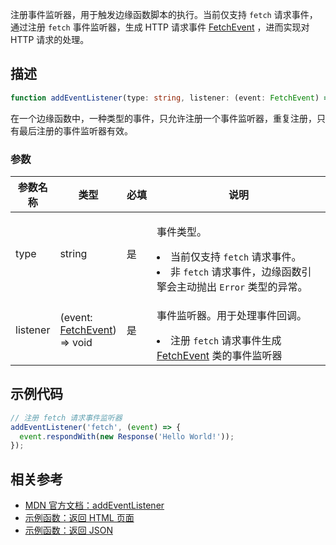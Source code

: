 注册事件监听器，用于触发边缘函数脚本的执行。当前仅支持 `fetch` 请求事件，通过注册 `fetch` 事件监听器，生成 HTTP 请求事件 [FetchEvent](https://cloud.tencent.com/document/product/1552/81899) ，进而实现对 HTTP 请求的处理。

## 描述

```typescript
function addEventListener(type: string, listener: (event: FetchEvent) => void): void;
```

在一个边缘函数中，一种类型的事件，只允许注册一个事件监听器，重复注册，只有最后注册的事件监听器有效。

### 参数
<table>
  <thead>
    <tr>
      <th width="10%">参数名称</th>
      <th width="20%">类型</th>
      <th width="10%">必填</th>
      <th width="60%">说明</th>
    </tr>
  </thead>
  <tbody>
    <tr>
      <td>type</td>
      <td>string</td>
      <td>是</td>
      <td>
        <p>事件类型。</p>
        <li>当前仅支持 <code>fetch</code> 请求事件。</li>
        <li>非 <code>fetch</code> 请求事件，边缘函数引擎会主动抛出 <code>Error</code> 类型的异常。</li>
      </td>
    </tr>
    <tr>
      <td>listener</td>
      <td>
        (event: <a href="https://cloud.tencent.com/document/product/1552/81899">FetchEvent</a>) => void
      </td>
      <td>是</td>
      <td>
        <p>事件监听器。用于处理事件回调。</p>
        <li>注册 <code>fetch</code> 请求事件生成 <a href="https://cloud.tencent.com/document/product/1552/81899">FetchEvent</a> 类的事件监听器</li>
      </td>
    </tr>
  </tbody>
</table>

## 示例代码
```js
// 注册 fetch 请求事件监听器
addEventListener('fetch', (event) => {
  event.respondWith(new Response('Hello World!'));
});
```

## 相关参考 
- [MDN 官方文档：addEventListener](https://developer.mozilla.org/en-US/docs/Web/API/EventTarget/addEventListener)
- [示例函数：返回 HTML 页面](https://cloud.tencent.com/document/product/1552/81941)
- [示例函数：返回 JSON](https://cloud.tencent.com/document/product/1552/81942)
